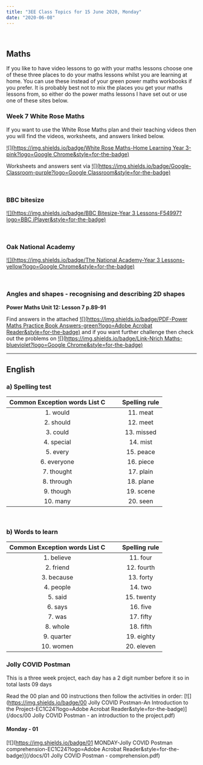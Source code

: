 ```yaml
---
title: "3EE Class Topics for 15 June 2020, Monday"
date: "2020-06-08"
---
```


&nbsp;

## Maths

If you like to have video lessons to go with your maths lessons choose one of these three places to do your maths lessons whilst you are learning at home. You can use these instead of your green power maths workbooks if you prefer. It is probably best not to mix the places you get your maths lessons from, so either do the power maths lessons I have set out or use one of these sites below.

### Week 7 White Rose Maths 

If you want to use the White Rose Maths plan and their teaching videos then you will find the videos, worksheets, and answers linked below.

[![](https://img.shields.io/badge/White Rose Maths-Home Learning Year 3-pink?logo=Google Chrome&style=for-the-badge)](https://whiterosemaths.com/homelearning/year-3/)

Worksheets and answers sent via [![](https://img.shields.io/badge/Google-Classroom-purple?logo=Google Classroom&style=for-the-badge)](https://classroom.google.com)

<br>

### BBC bitesize

[![](https://img.shields.io/badge/BBC Bitesize-Year 3 Lessons-F54997?logo=BBC iPlayer&style=for-the-badge)](https://www.bbc.co.uk/bitesize/tags/zmyxxyc/year-3-lessons/)

<br>

### Oak National Academy 
[![](https://img.shields.io/badge/The National Academy-Year 3 Lessons-yellow?logo=Google Chrome&style=for-the-badge)](https://www.thenational.academy/online-classroom/year-3/#schedule)

<br>

### Angles and shapes - recognising and describing 2D shapes

**Power Maths Unit 12: Lesson 7 p.89-91**

Find answers in the attached [![](https://img.shields.io/badge/PDF-Power Maths Practice Book Answers-green?logo=Adobe Acrobat Reader&style=for-the-badge)](/docs/powermaths/y3/pm_y3_u12_practicebookanswers.pdf) and if you want further challenge then check out the problems on [![](https://img.shields.io/badge/Link-Nrich Maths-blueviolet?logo=Google Chrome&style=for-the-badge)](https://nrich.maths.org)

<hr>

## English

### a) Spelling test

**Common Exception words List C** | &nbsp; &nbsp; | **Spelling rule**
:---:|:---:|:---:
1. would | &nbsp; &nbsp; | 11. meat      
2. should | &nbsp; &nbsp; | 12. meet
3. could | &nbsp; &nbsp; | 13. missed
4. special | &nbsp; &nbsp; | 14. mist
5. every | &nbsp; &nbsp; | 15. peace
6. everyone | &nbsp; &nbsp; | 16. piece
7. thought | &nbsp; &nbsp; | 17. plain
8. through | &nbsp; &nbsp; | 18. plane
9. though | &nbsp; &nbsp; | 19. scene
10. many | &nbsp; &nbsp; | 20. seen

<br>

### b) Words to learn

**Common Exception words List C** | &nbsp; &nbsp; | **Spelling rule**
:---:|:---:|:---:
1. believe | &nbsp; &nbsp; | 11. four      
2. friend | &nbsp; &nbsp; | 12. fourth
3. because | &nbsp; &nbsp; | 13. forty
4. people | &nbsp; &nbsp; | 14. two
5. said | &nbsp; &nbsp; | 15. twenty
6. says | &nbsp; &nbsp; | 16. five
7. was | &nbsp; &nbsp; | 17. fifty
8. whole | &nbsp; &nbsp; | 18. fifth
9. quarter | &nbsp; &nbsp; | 19. eighty
10. women | &nbsp; &nbsp; | 20. eleven

### Jolly COVID Postman

This is a three week project, each day has a 2 digit number before it so in total lasts 09 days

Read the 00 plan and 00 instructions then follow the activities in order:
[![](https://img.shields.io/badge/00 Jolly COVID Postman-An Introduction to the Project-EC1C24?logo=Adobe Acrobat Reader&style=for-the-badge)](/docs/00 Jolly COVID Postman - an introduction to the project.pdf)

#### Monday - 01

[![](https://img.shields.io/badge/01 MONDAY-Jolly COVID Postman comprehension-EC1C24?logo=Adobe Acrobat Reader&style=for-the-badge)](/docs/01 Jolly COVID Postman - comprehension.pdf)

<br/>
<br/>

